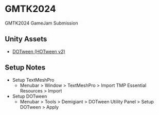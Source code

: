 # GMTK2024

GMTK2024 GameJam Submission

## Unity Assets

  * [DOTween (HOTween v2)](https://assetstore.unity.com/packages/tools/animation/dotween-hotween-v2-27676)

## Setup Notes

  * Setup TextMeshPro
    * Menubar > Window > TextMeshPro > Import TMP Essential Resources > Import
  * Setup DOTween
    * Menubar > Tools > Demigiant > DOTween Utility Panel > Setup DOTween > Apply